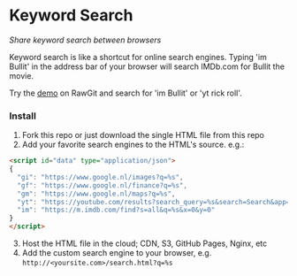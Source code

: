 Keyword Search
==============

_Share keyword search between browsers_

Keyword search is like a shortcut for online search engines. Typing 'im Bullit' in the address bar of your browser will search IMDb.com for Bullit the movie.

Try the [demo] on RawGit and search for 'im Bullit' or 'yt rick roll'.

[demo]: https://cdn.rawgit.com/namsral/keywordsearch/757b1b54/search.html


### Install

1. Fork this repo or just download the single HTML file from this repo
2. Add your favorite search engines to the HTML's source. e.g.:

  ```html
  <script id="data" type="application/json">
  {
	"gi": "https://www.google.nl/images?q=%s",
	"gf": "https://www.google.nl/finance?q=%s",
	"gm": "https://www.google.nl/maps?q=%s",
	"yt": "https://youtube.com/results?search_query=%s&search=Search&app=mobile",
	"im": "https://m.imdb.com/find?s=all&q=%s&x=0&y=0"
  }
  </script>
  ```

3. Host the HTML file in the cloud; CDN, S3, GitHub Pages, Nginx, etc
4. Add the custom search engine to your browser, e.g. `http://<yoursite.com>/search.html?q=%s`
